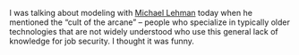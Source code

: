 I was talking about modeling with [Michael
Lehman](http://blogs.msdn.com/mglehman) today when he mentioned the
“cult of the arcane” – people who specialize in typically older
technologies that are not widely understood who use this general lack of
knowledge for job security. I thought it was funny.
